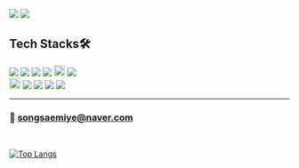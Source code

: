 <div>
  <div>
    <img src="https://capsule-render.vercel.app/api?type=waving&color=9be9a8&height=150&section=header&text=songsaemi&fontSize=70" />
    <img src="https://capsule-render.vercel.app/api?type=waving&color=9be9a8&height=150&section=footer" />
 </div>
<h2>Tech Stacks🛠</h2>
<div>
  <img src="https://img.shields.io/badge/HTML-E34F26?style=flat-square&logo=HTML5&logoColor=white"/></a>
  <img src="https://img.shields.io/badge/CSS-1572B6?style=flat-square&logo=CSS3&logoColor=white"/></a>
  <img src="https://img.shields.io/badge/JavaScript-F7DF1E?style=flat-square&logo=JavaScript&logoColor=black"/></a>
  <img src="https://img.shields.io/badge/Java-007396?style=flat-square&logo=Java&logoColor=white"/></a>
  <img src="https://img.shields.io/badge/json-%23000000.svg?&style=for-the-badge&logo=json&logoColor=white" height="20" />
  <img src="https://img.shields.io/badge/MyBatis-6f4c5b?style=flat-square&logo=Java&logoColor=white">
  <br>
  <img src="https://img.shields.io/badge/bootstrap-%237952B3.svg?&style=for-the-badge&logo=bootstrap&logoColor=white" height="20" />
  <img src="https://img.shields.io/badge/JSP-FF3300?style=flat-square&logo=Java&logoColor=white"/></a>
  <img src="https://img.shields.io/badge/Spring-6DB33F?style=flat-square&logo=Spring&logoColor=white"/></a>
  <img src="https://img.shields.io/badge/Spring Boot-6DB33F?style=flat-square&logo=SpringBoot&logoColor=white"/></a>
  <img src="https://img.shields.io/badge/MySQL-4479A1?style=flat-square&logo=MySQL&logoColor=white"/></a>
</div>
<hr>

### 📧 songsaemiye@naver.com
<br>

[![Top Langs](https://github-readme-stats.vercel.app/api/top-langs/?username=sam0814)](https://github.com/anuraghazra/github-readme-stats)
